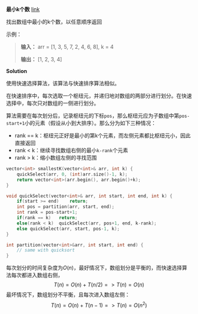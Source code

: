**最小k个数** [link](https://leetcode-cn.com/problems/smallest-k-lcci/)

找出数组中最小的k个数，以任意顺序返回

示例：

> **输入：** arr = [1, 3, 5, 7, 2, 4, 6, 8], k = 4
>
> **输出：** [1, 2, 3, 4]



**Solution**

使用快速选择算法，该算法与快速排序算法相似。

在快速排序中，每次选取一个枢纽元，并递归地对数组的两部分进行划分。在快速选择中，每次只对数组的一侧进行划分。

算法需要在每次划分后，记录枢纽元的下标`pos`，那么枢纽元应为子数组中第`pos-start+1`小的元素（假设从小到大排序）。那么分为如下三种情况：

* rank == k：枢纽元正好是最小的第k个元素，而左侧元素都比枢纽元小，因此直接返回
* rank < k：继续寻找数组右侧的最小`k-rank`个元素
* rank > k：缩小数组左侧的寻找范围

```c++
vector<int> smallestK(vector<int>& arr, int k) {
    quickSelect(arr, 0, (int)arr.size()-1, k);
    return vector<int>(arr.begin(), arr.begin()+k);
}

void quickSelect(vector<int>& arr, int start, int end, int k) {
    if(start >= end)	return;
    int pos = partition(arr, start, end);
    int rank = pos-start+1;
    if(rank == k)	return;
    else(rank < k)	quickSelect(arr, pos+1, end, k-rank);
    else quickSelect(arr, start, pos-1, k);
}

int partition(vector<int>&arr, int start, int end) {
	// same with quicksort
}
```

每次划分的时间复杂度为$O(n)$，最好情况下，数组划分是平衡的，而快速选择算法每次都进入数组右侧，
$$
T(n)=O(n)+T(n/2)
=>T(n)=O(n)
$$
最坏情况下，数组划分不平衡，且每次进入数组左侧：
$$
T(n)=O(n)+T(n-1)=>T(n)=O(n^2)
$$
